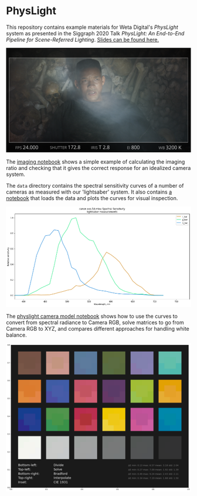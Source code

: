 # PhysLight

This repository contains example materials for Weta Digital's *PhysLight* system as presented in the Siggraph 2020 Talk *PhysLight: An End-to-End Pipeline for Scene-Referred Lighting*. [Slides can be found here.](https://drive.google.com/file/d/1a2jGciAmfH9yPdJCXNuNNEs_U07znp9C/view?usp=sharing)

![teaser image](img/teaser_gmp.jpg)


The [imaging notebook](https://github.com/wetadigital/physlight/blob/master/physlight_imaging.ipynb) shows a simple example of calculating the imaging ratio and checking that it gives the correct response for an idealized camera system.

The `data` directory contains the spectral sensitivity curves of a number of cameras as measured with our 'lightsaber' system. It also contains [a notebook](https://github.com/wetadigital/physlight/blob/master/data/plot_curves.ipynb) that loads the data and plots the curves for visual inspection.


![curves image](img/plot_5div.png)


The [physlight camera model notebook](https://github.com/wetadigital/physlight/blob/master/physlight_camera_model.ipynb) shows how to use the curves to convert from spectral radiance to Camera RGB, solve matrices to go from Camera RGB to XYZ, and compares different approaches for handling white balance.

![chart image](img/chart_wb.png)
